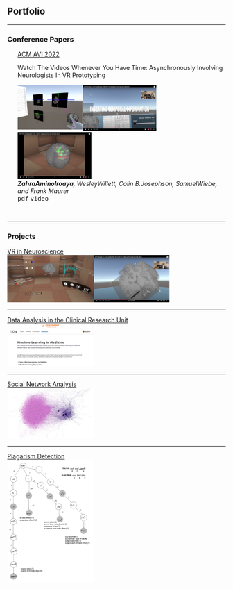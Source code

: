 
## Portfolio

---
### Conference Papers
<ul style="list-style: none;">
<li><u>ACM AVI 2022</u></li>
<li><p>Watch The Videos Whenever You Have Time: Asynchronously Involving Neurologists In VR Prototyping</p></li>
<li><img src="images/1.png" width=150 height=105/><img src="images/2.png" width=170/><img src="images/3.png" width=170/></li>
<li><i><b>ZahraAminolroaya</b>, WesleyWillett, Colin B.Josephson, SamuelWiebe, and Frank Maurer</i></li>
<li><kbd>pdf</kbd>
<kbd>video</kbd></li>
</ul>
<br>
 
---
### Projects

[VR in Neuroscience](/sample_page)
<br>
<img src="images/EPES1.PNG" width=200/><img src="images/EPES2.png" width=174/>

---
[Data Analysis in the Clinical Research Unit](/pdf/sample_presentation.pdf)
<br>
<img src="images/CRU1.png" width=200/>

---
[Social Network Analysis](/pdf/sample_presentation.pdf)
<br>
<img src="images/SNA.png" width=200/>

---
[Plagarism Detection](/pdf/sample_presentation.pdf)
<br>
<img src="images/plag.png" width=200/>



